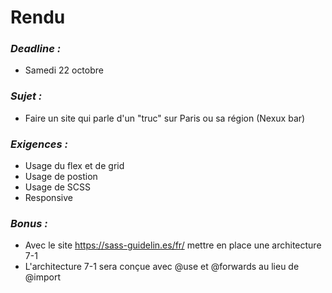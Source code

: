 # Rendu

### _Deadline :_
- Samedi 22 octobre

### _Sujet :_
- Faire un site qui parle d'un "truc" sur Paris ou sa région (Nexux bar)

### _Exigences :_
- Usage du flex et de grid
- Usage de postion
- Usage de SCSS
- Responsive

### _Bonus :_
- Avec le site https://sass-guidelin.es/fr/ mettre en place une architecture 7-1
- L'architecture 7-1 sera conçue avec @use et @forwards au lieu de @import
